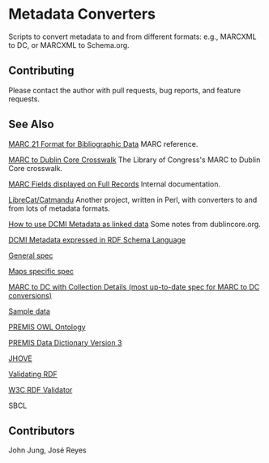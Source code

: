# Metadata Converters

Scripts to convert metadata to and from different formats: e.g., MARCXML to DC,
or MARCXML to Schema.org. 

## Contributing

Please contact the author with pull requests, bug reports, and feature
requests.

## See Also

[MARC 21 Format for Bibliographic Data](https://www.loc.gov/marc/bibliographic/)
MARC reference. 

[MARC to Dublin Core Crosswalk](https://www.loc.gov/marc/marc2dc.html)
The Library of Congress's MARC to Dublin Core crosswalk.

[MARC Fields displayed on Full Records](https://loop.lib.uchicago.edu/documentation/ole-vufind/vufind/marc-fields-displayed-full-records/)
Internal documentation.

[LibreCat/Catmandu](https://github.com/LibreCat/Catmandu)
Another project, written in Perl, with converters to and from lots of metadata formats. 

[How to use DCMI Metadata as linked data](http://www.dublincore.org/resources/userguide/publishing_metadata/)
Some notes from dublincore.org.

[DCMI Metadata expressed in RDF Schema Language](https://www.dublincore.org/schemas/rdfs/)

[General spec](https://dldc.lib.uchicago.edu/dl/collections/digcollingestspecifications.html#sec-4-2)

[Maps specific spec](https://docs.google.com/document/d/11QaNUMEtjp9DMkwkttvm1zMFF6rV1KrfVe2SYr1brVA/edit)

[MARC to DC with Collection Details (most up-to-date spec for MARC to DC conversions)](https://docs.google.com/spreadsheets/d/1Kz1nfTSBjc2PTJ8hrZ--JCBpKV061sdXQxRxVo8VY_Y/edit?usp=sharing)

[Sample data](https://docs.google.com/document/d/11QaNUMEtjp9DMkwkttvm1zMFF6rV1KrfVe2SYr1brVA/edit)

[PREMIS OWL Ontology](http://www.loc.gov/standards/premis/ontology/pdf/premis3-owl-guidelines.pdf)

[PREMIS Data Dictionary Version 3](http://www.loc.gov/standards/premis/v3/premis-3-0-final.pdf)

[JHOVE](https://jhove.openpreservation.org)

[Validating RDF](https://book.validatingrdf.com/)

[W3C RDF Validator](https://www.w3.org/RDF/Validator/)

SBCL

## Contributors

John Jung, José Reyes
